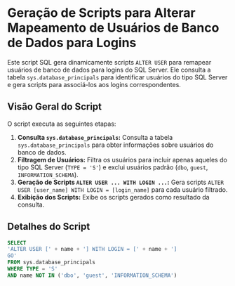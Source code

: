 # Geração de Scripts para Alterar Mapeamento de Usuários de Banco de Dados para Logins

Este script SQL gera dinamicamente scripts `ALTER USER` para remapear usuários de banco de dados para logins do SQL Server. Ele consulta a tabela `sys.database_principals` para identificar usuários do tipo SQL Server e gera scripts para associá-los aos logins correspondentes.

## Visão Geral do Script

O script executa as seguintes etapas:

1.  **Consulta `sys.database_principals`:** Consulta a tabela `sys.database_principals` para obter informações sobre usuários do banco de dados.
2.  **Filtragem de Usuários:** Filtra os usuários para incluir apenas aqueles do tipo SQL Server (`TYPE = 'S'`) e exclui usuários padrão (`dbo`, `guest`, `INFORMATION_SCHEMA`).
3.  **Geração de Scripts `ALTER USER ... WITH LOGIN ...`:** Gera scripts `ALTER USER [user_name] WITH LOGIN = [login_name]` para cada usuário filtrado.
4.  **Exibição dos Scripts:** Exibe os scripts gerados como resultado da consulta.

## Detalhes do Script

```sql
SELECT
'ALTER USER [' + name + '] WITH LOGIN = [' + name + ']
GO'
FROM sys.database_principals
WHERE TYPE = 'S'
AND name NOT IN ('dbo', 'guest', 'INFORMATION_SCHEMA')
